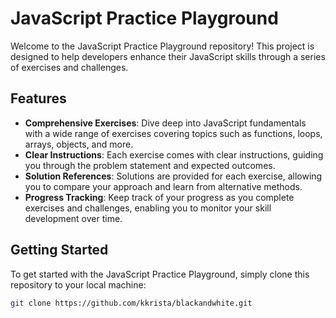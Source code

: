 # JavaScript Practice Playground

Welcome to the JavaScript Practice Playground repository! This project is designed to help developers enhance their JavaScript skills through a series of exercises and challenges.

## Features

- **Comprehensive Exercises**: Dive deep into JavaScript fundamentals with a wide range of exercises covering topics such as functions, loops, arrays, objects, and more.
- **Clear Instructions**: Each exercise comes with clear instructions, guiding you through the problem statement and expected outcomes.
- **Solution References**: Solutions are provided for each exercise, allowing you to compare your approach and learn from alternative methods.
- **Progress Tracking**: Keep track of your progress as you complete exercises and challenges, enabling you to monitor your skill development over time.

## Getting Started

To get started with the JavaScript Practice Playground, simply clone this repository to your local machine:

```bash
git clone https://github.com/kkrista/blackandwhite.git

